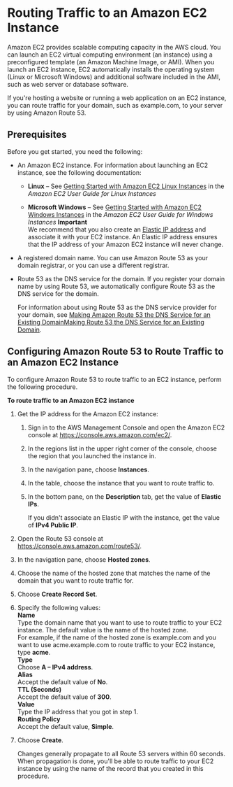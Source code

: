 # Routing Traffic to an Amazon EC2 Instance<a name="routing-to-ec2-instance"></a>

Amazon EC2 provides scalable computing capacity in the AWS cloud\. You can launch an EC2 virtual computing environment \(an instance\) using a preconfigured template \(an Amazon Machine Image, or AMI\)\. When you launch an EC2 instance, EC2 automatically installs the operating system \(Linux or Microsoft Windows\) and additional software included in the AMI, such as web server or database software\.

If you're hosting a website or running a web application on an EC2 instance, you can route traffic for your domain, such as example\.com, to your server by using Amazon Route 53\. 

## Prerequisites<a name="routing-to-ec2-instance-prereqs"></a>

Before you get started, you need the following:

+ An Amazon EC2 instance\. For information about launching an EC2 instance, see the following documentation:

  + **Linux** – See [Getting Started with Amazon EC2 Linux Instances](http://docs.aws.amazon.com/AWSEC2/latest/UserGuide/EC2_GetStarted.html) in the *Amazon EC2 User Guide for Linux Instances*

  + **Microsoft Windows** – See [Getting Started with Amazon EC2 Windows Instances](http://docs.aws.amazon.com/AWSEC2/latest/WindowsGuide/EC2_GetStarted.html) in the *Amazon EC2 User Guide for Windows Instances*
**Important**  
We recommend that you also create an [Elastic IP address](http://docs.aws.amazon.com/AWSEC2/latest/UserGuide/elastic-ip-addresses-eip.html) and associate it with your EC2 instance\. An Elastic IP address ensures that the IP address of your Amazon EC2 instance will never change\.

+ A registered domain name\. You can use Amazon Route 53 as your domain registrar, or you can use a different registrar\.

+ Route 53 as the DNS service for the domain\. If you register your domain name by using Route 53, we automatically configure Route 53 as the DNS service for the domain\. 

  For information about using Route 53 as the DNS service provider for your domain, see [Making Amazon Route 53 the DNS Service for an Existing DomainMaking Route 53 the DNS Service for an Existing Domain](MigratingDNS.md)\.

## Configuring Amazon Route 53 to Route Traffic to an Amazon EC2 Instance<a name="routing-to-ec2-instance-configuring"></a>

To configure Amazon Route 53 to route traffic to an EC2 instance, perform the following procedure\.

**To route traffic to an Amazon EC2 instance**

1. Get the IP address for the Amazon EC2 instance:

   1. Sign in to the AWS Management Console and open the Amazon EC2 console at [https://console\.aws\.amazon\.com/ec2/](https://console.aws.amazon.com/ec2/)\.

   1. In the regions list in the upper right corner of the console, choose the region that you launched the instance in\.

   1. In the navigation pane, choose **Instances**\.

   1. In the table, choose the instance that you want to route traffic to\.

   1. In the bottom pane, on the **Description** tab, get the value of **Elastic IPs**\. 

      If you didn't associate an Elastic IP with the instance, get the value of **IPv4 Public IP**\.

1. Open the Route 53 console at [https://console\.aws\.amazon\.com/route53/](https://console.aws.amazon.com/route53/)\.

1. In the navigation pane, choose **Hosted zones**\.

1. Choose the name of the hosted zone that matches the name of the domain that you want to route traffic for\.

1. Choose **Create Record Set**\.

1. Specify the following values:  
**Name**  
Type the domain name that you want to use to route traffic to your EC2 instance\. The default value is the name of the hosted zone\.  
For example, if the name of the hosted zone is example\.com and you want to use acme\.example\.com to route traffic to your EC2 instance, type **acme**\.  
**Type**  
Choose **A – IPv4 address**\.  
**Alias**  
Accept the default value of **No**\.  
**TTL \(Seconds\)**  
Accept the default value of **300**\.  
**Value**  
Type the IP address that you got in step 1\.  
**Routing Policy**  
Accept the default value, **Simple**\.

1. Choose **Create**\.

   Changes generally propagate to all Route 53 servers within 60 seconds\. When propagation is done, you'll be able to route traffic to your EC2 instance by using the name of the record that you created in this procedure\. 